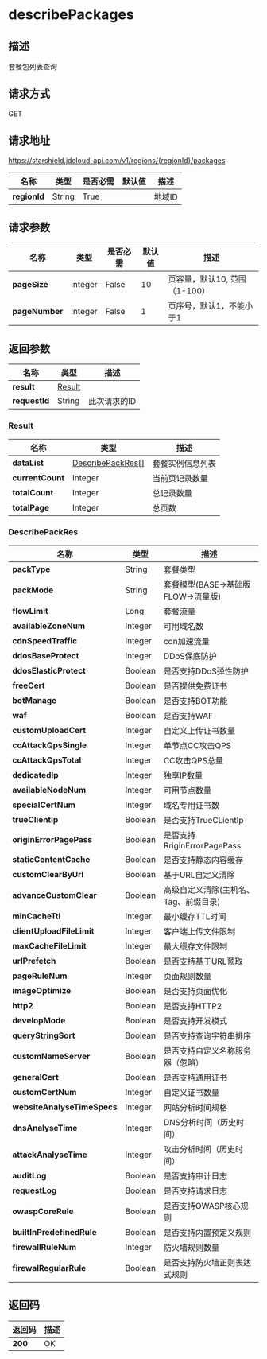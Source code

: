 # describePackages


## 描述
套餐包列表查询

## 请求方式
GET

## 请求地址
https://starshield.jdcloud-api.com/v1/regions/{regionId}/packages

|名称|类型|是否必需|默认值|描述|
|---|---|---|---|---|
|**regionId**|String|True| |地域ID|

## 请求参数
|名称|类型|是否必需|默认值|描述|
|---|---|---|---|---|
|**pageSize**|Integer|False|10|页容量，默认10, 范围（1-100）|
|**pageNumber**|Integer|False|1|页序号，默认1，不能小于1|


## 返回参数
|名称|类型|描述|
|---|---|---|
|**result**|[Result](describePackages#result)| |
|**requestId**|String|此次请求的ID|

### <div id="result">Result</div>
|名称|类型|描述|
|---|---|---|
|**dataList**|[DescribePackRes[]](describePackages#describepackres)|套餐实例信息列表|
|**currentCount**|Integer|当前页记录数量|
|**totalCount**|Integer|总记录数量|
|**totalPage**|Integer|总页数|
### <div id="describepackres">DescribePackRes</div>
|名称|类型|描述|
|---|---|---|
|**packType**|String|套餐类型|
|**packMode**|String|套餐模型(BASE->基础版 FLOW->流量版)|
|**flowLimit**|Long|套餐流量|
|**availableZoneNum**|Integer|可用域名数|
|**cdnSpeedTraffic**|Integer|cdn加速流量|
|**ddosBaseProtect**|Integer|DDoS保底防护|
|**ddosElasticProtect**|Boolean|是否支持DDoS弹性防护|
|**freeCert**|Boolean|是否提供免费证书|
|**botManage**|Boolean|是否支持BOT功能|
|**waf**|Boolean|是否支持WAF|
|**customUploadCert**|Integer|自定义上传证书数量|
|**ccAttackQpsSingle**|Integer|单节点CC攻击QPS|
|**ccAttackQpsTotal**|Integer|CC攻击QPS总量|
|**dedicatedIp**|Integer|独享IP数量|
|**availableNodeNum**|Integer|可用节点数量|
|**specialCertNum**|Integer|域名专用证书数|
|**trueClientIp**|Boolean|是否支持TrueCLientIp|
|**originErrorPagePass**|Boolean|是否支持RriginErrorPagePass|
|**staticContentCache**|Boolean|是否支持静态内容缓存|
|**customClearByUrl**|Boolean|基于URL自定义清除|
|**advanceCustomClear**|Boolean|高级自定义清除(主机名、Tag、前缀目录)|
|**minCacheTtl**|Integer|最小缓存TTL时间|
|**clientUploadFileLimit**|Integer|客户端上传文件限制|
|**maxCacheFileLimit**|Integer|最大缓存文件限制|
|**urlPrefetch**|Boolean|是否支持基于URL预取|
|**pageRuleNum**|Integer|页面规则数量|
|**imageOptimize**|Boolean|是否支持页面优化|
|**http2**|Boolean|是否支持HTTP2|
|**developMode**|Boolean|是否支持开发模式|
|**queryStringSort**|Boolean|是否支持查询字符串排序|
|**customNameServer**|Boolean|是否支持自定义名称服务器（忽略）|
|**generalCert**|Boolean|是否支持通用证书|
|**customCertNum**|Integer|自定义证书数量|
|**websiteAnalyseTimeSpecs**|Integer|网站分析时间规格|
|**dnsAnalyseTime**|Integer|DNS分析时间（历史时间）|
|**attackAnalyseTime**|Integer|攻击分析时间（历史时间）|
|**auditLog**|Boolean|是否支持审计日志|
|**requestLog**|Boolean|是否支持请求日志|
|**owaspCoreRule**|Boolean|是否支持OWASP核心规则|
|**builtInPredefinedRule**|Boolean|是否支持内置预定义规则|
|**firewallRuleNum**|Integer|防火墙规则数量|
|**firewalRegularRule**|Boolean|是否支持防火墙正则表达式规则|

## 返回码
|返回码|描述|
|---|---|
|**200**|OK|
